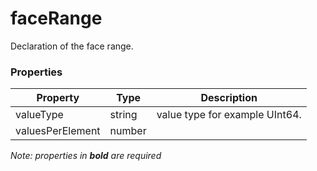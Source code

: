 # faceRange

Declaration of the face range.

### Properties

| Property | Type | Description |
| --- | --- | --- |
| valueType | string | value type for example UInt64. |
| valuesPerElement | number |   |

*Note: properties in **bold** are required*


